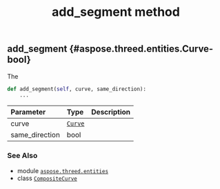 ﻿---
title: add_segment method
second_title: Aspose.3D for Python via .NET API References
description: 
type: docs
weight: 20
url: /aspose.threed.entities/compositecurve/add_segment/
is_root: false
---

## add_segment {#aspose.threed.entities.Curve-bool}

The



```python
def add_segment(self, curve, same_direction):
    ...
```


| Parameter | Type | Description |
| :- | :- | :- |
| curve | [`Curve`](/3d/python-net/aspose.threed.entities/curve) |  |
| same_direction | bool |  |



### See Also
* module [`aspose.threed.entities`](../../)
* class [`CompositeCurve`](/3d/python-net/aspose.threed.entities/compositecurve)
